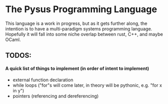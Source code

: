 # The Pysus Programming Language

This language is a work in progress, but as it gets further along, the intention is to have a multi-paradigm systems programming language.
Hopefully it will fall into some niche overlap between rust, C++, and maybe OCaml.

## TODOS:

#### A quick list of things to implement (in order of intent to implement)

* external function declaration
* while loops ("for"s will come later, in theory will be pythonic, e.g. "for x in y")
* pointers (referencing and dereferencing)


